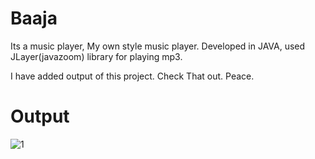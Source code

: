# Baaja
Its a music player, My own style music player. Developed in JAVA, used JLayer(javazoom) library for playing mp3.

I have added output of this project. Check That out. Peace.

# Output
![1](https://github.com/user-attachments/assets/ce468ed0-f3e1-455b-bdf1-81e233719c1c)



